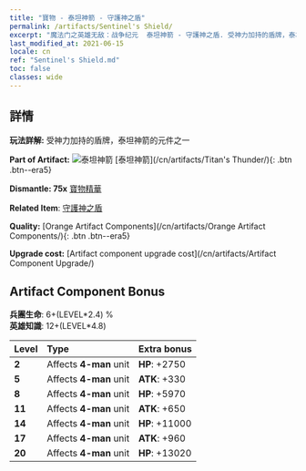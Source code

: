 ```yaml
---
title: "寶物 - 泰坦神箭 - 守護神之盾"
permalink: /artifacts/Sentinel's Shield/
excerpt: "魔法门之英雄无敌：战争纪元  泰坦神箭 - 守護神之盾. 受神力加持的盾牌，泰坦神箭的元件之一"
last_modified_at: 2021-06-15
locale: cn
ref: "Sentinel's Shield.md"
toc: false
classes: wide
---
```




## 詳情

 **玩法詳解:** 受神力加持的盾牌，泰坦神箭的元件之一

 **Part of Artifact:** ![泰坦神箭](/images/t/icon_artifact_42.png) [泰坦神箭](/cn/artifacts/Titan's Thunder/){: .btn .btn--era5}

 **Dismantle: 75x** [寶物精華](/cn/Items/con_905/)

 **Related Item**: [守護神之盾](/cn/Items/art_157/)

 **Quality:** [Orange Artifact Components](/cn/artifacts/Orange Artifact Components/){: .btn .btn--era5}

 **Upgrade cost:** [Artifact component upgrade cost](/cn/artifacts/Artifact Component Upgrade/)

## Artifact Component Bonus

  **兵團生命**: 6+(LEVEL\*2.4) %<br/>**英雄知識**: 12+(LEVEL\*4.8)

  |  Level  | Type |    Extra bonus  | 
  |:--------|:-----|:----------------| 
  | **2** | Affects **4-man** unit | **HP**: +2750 | 
  | **5** | Affects **4-man** unit | **ATK**: +330 | 
  | **8** | Affects **4-man** unit | **HP**: +5970 | 
  | **11** | Affects **4-man** unit | **ATK**: +650 | 
  | **14** | Affects **4-man** unit | **HP**: +11000 | 
  | **17** | Affects **4-man** unit | **ATK**: +960 | 
  | **20** | Affects **4-man** unit | **HP**: +13020 | 
